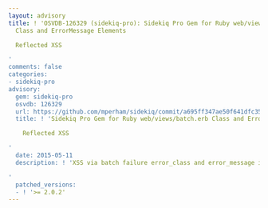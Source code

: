 ```yaml
---
layout: advisory
title: ! 'OSVDB-126329 (sidekiq-pro): Sidekiq Pro Gem for Ruby web/views/batch.erb
  Class and ErrorMessage Elements

  Reflected XSS

'
comments: false
categories:
- sidekiq-pro
advisory:
  gem: sidekiq-pro
  osvdb: 126329
  url: https://github.com/mperham/sidekiq/commit/a695ff347ae50f641dfc35189131b232ea0aa1db
  title: ! 'Sidekiq Pro Gem for Ruby web/views/batch.erb Class and ErrorMessage Elements

    Reflected XSS

'
  date: 2015-05-11
  description: ! 'XSS via batch failure error_class and error_message in Sidekiq::Web

'
  patched_versions:
  - ! '>= 2.0.2'
---
```

